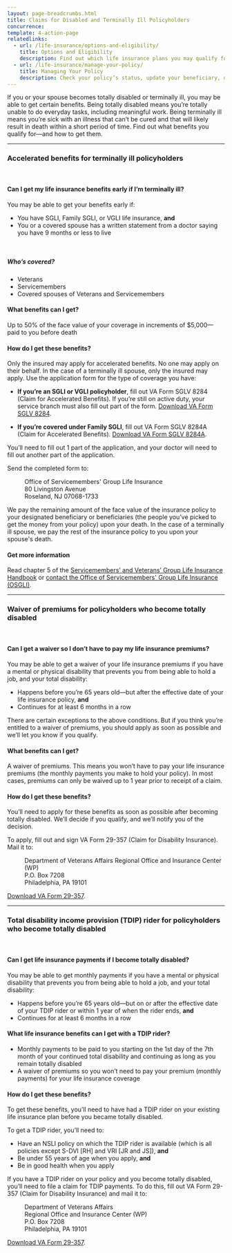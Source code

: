 ```yaml
---
layout: page-breadcrumbs.html
title: Claims for Disabled and Terminally Ill Policyholders
concurrence: 
template: 4-action-page
relatedlinks:
  - url: /life-insurance/options-and-eligibility/
    title: Options and Eligibility
    description: Find out which life insurance plans you may qualify for—and the benefits you’ll receive with each plan.
  - url: /life-insurance/manage-your-policy/
    title: Managing Your Policy
    description: Check your policy’s status, update your beneficiary, or pay your bill online.
---
```


<div class="va-introtext">

If you or your spouse becomes totally disabled or terminally ill, you may be able to get certain benefits. Being totally disabled means you’re totally unable to do everyday tasks, including meaningful work. Being terminally ill means you’re sick with an illness that can’t be cured and that will likely result in death within a short period of time. Find out what benefits you qualify for—and how to get them.

</div>

<hr>

### Accelerated benefits for terminally ill policyholders

<br>

<div class="feature">

#### Can I get my life insurance benefits early if I’m terminally ill?
 
You may be able to get your benefits early if:
-	You have SGLI, Family SGLI, or VGLI life insurance, **and**
-	You or a covered spouse has a written statement from a doctor saying you have 9 months or less to live

<br>

##### Who’s covered?

-	Veterans
-	Servicemembers
-	Covered spouses of Veterans and Servicemembers

</div>


#### What benefits can I get?
 
Up to 50% of the face value of your coverage in increments of $5,000—paid to you before death


#### How do I get these benefits?
 
Only the insured may apply for accelerated benefits. No one may apply on their behalf. In the case of a terminally ill spouse, only the insured may apply. Use the application form for the type of coverage you have:
 
- **If you’re an SGLI or VGLI policyholder**, fill out VA Form SGLV 8284 (Claim for Accelerated Benefits). If you’re still on active duty, your service branch must also fill out part of the form. [Download VA Form SGLV 8284](http://benefits.va.gov/INSURANCE/forms/8284.htm).

- **If you’re covered under Family SGLI**, fill out VA Form SGLV 8284A (Claim for Accelerated Benefits). [Download VA Form SGLV 8284A](http://benefits.va.gov/INSURANCE/forms/8284A.htm).
 
You’ll need to fill out 1 part of the application, and your doctor will need to fill out another part of the application.
 
Send the completed form to:

<dl class="va-address-block">
<dd>Office of Servicemembers' Group Life Insurance</dd>
<dd>80 Livingston Avenue</dd>
<dd>Roseland, NJ 07068-1733</dd>
</dl>
 
We pay the remaining amount of the face value of the insurance policy to your designated beneficiary or beneficiaries (the people you’ve picked to get the money from your policy) upon your death. In the case of a terminally ill spouse, we pay the rest of the insurance policy to you upon your spouse's death.
 
 
#### Get more information
 	
Read chapter 5 of the [Servicemembers’ and Veterans’ Group Life Insurance Handbook](http://benefits.va.gov/INSURANCE/resources_handbook_ins_chapter5.asp) or [contact the Office of Servicemembers' Group Life Insurance (OSGLI)](http://benefits.va.gov/INSURANCE/resources-contact.asp).

<hr>

### Waiver of premiums for policyholders who become totally disabled

<br>

<div class="feature">

#### Can I get a waiver so I don’t have to pay my life insurance premiums?

You may be able to get a waiver of your life insurance premiums if you have a mental or physical disability that prevents you from being able to hold a job, and your total disability:
-	Happens before you’re 65 years old—but after the effective date of your life insurance policy, **and**
-	Continues for at least 6 months in a row

There are certain exceptions to the above conditions. But if you think you’re entitled to a waiver of premiums, you should apply as soon as possible and we’ll let you know if you qualify.

</div>


#### What benefits can I get?

A waiver of premiums. This means you won’t have to pay your life insurance premiums (the monthly payments you make to hold your policy). In most cases, premiums can only be waived up to 1 year prior to receipt of a claim.


#### How do I get these benefits?

You’ll need to apply for these benefits as soon as possible after becoming totally disabled. We’ll decide if you qualify, and we’ll notify you of the decision.

To apply, fill out and sign VA Form 29-357 (Claim for Disability Insurance). Mail it to:

<dl class="va-address-block">
<dd>Department of Veterans Affairs Regional Office and Insurance Center (WP)</dd>
<dd>P.O. Box 7208</dd>
<dd>Philadelphia, PA 19101</dd>
</dl>

[Download VA Form 29-357](http://www.vba.va.gov/pubs/forms/VBA-29-357-ARE.pdf). 

<hr>

### Total disability income provision (TDIP) rider for policyholders who become totally disabled

<br>

<div class="feature">

#### Can I get life insurance payments if I become totally disabled?

You may be able to get monthly payments if you have a mental or physical disability that prevents you from being able to hold a job, and your total disability:
-	Happens before you’re 65 years old—but on or after the effective date of your TDIP rider or within 1 year of when the rider ends, **and**
-	Continues for at least 6 months in a row

</div>


#### What life insurance benefits can I get with a TDIP rider?

-	Monthly payments to be paid to you starting on the 1st day of the 7th month of your continued total disability and continuing as long as you remain totally disabled
-	A waiver of premiums so you won’t need to pay your premium (monthly payments) for your life insurance coverage


#### How do I get these benefits?

To get these benefits, you’ll need to have had a TDIP rider on your existing life insurance plan before you became totally disabled. 

To get a TDIP rider, you’ll need to:
-	Have an NSLI policy on which the TDIP rider is available (which is all policies except S-DVI [RH] and VRI [JR and JS]), **and** 
-	Be under 55 years of age when you apply, **and**
-	Be in good health when you apply

If you have a TDIP rider on your policy and you become totally disabled, you’ll need to file a claim for TDIP payments. To do this, fill out VA Form 29-357 (Claim for Disability Insurance) and mail it to:

<dl class="va-address-block">
<dd>Department of Veterans Affairs</dd>
<dd>Regional Office and Insurance Center (WP)</dd>
<dd>P.O. Box 7208</dd>
<dd>Philadelphia, PA 19101</dd>
</dl>

[Download VA Form 29-357](http://www.vba.va.gov/pubs/forms/VBA-29-357-ARE.pdf). 

